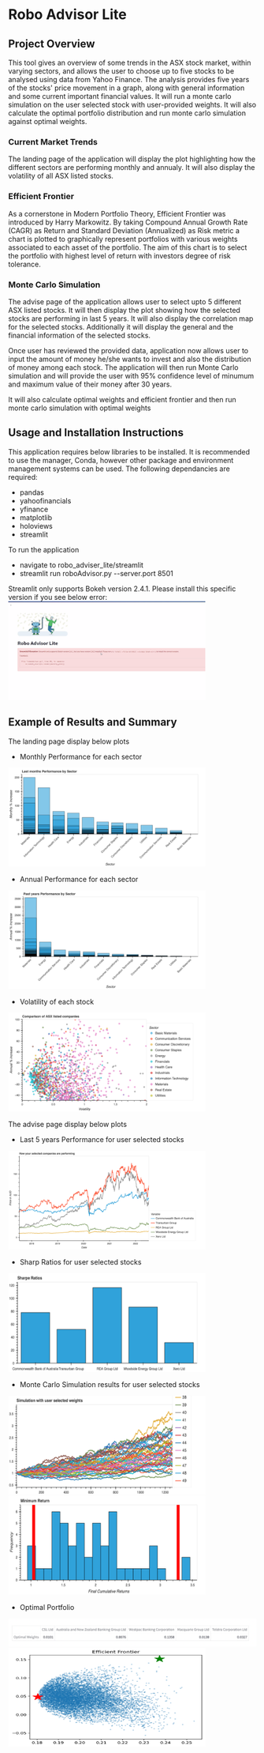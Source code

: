 # Robo Advisor Lite

## Project Overview

This tool gives an overview of some trends in the ASX stock market, within varying sectors, and allows the user to choose up to five stocks to be analysed using data from Yahoo Finance. The analysis provides five years of the stocks' price movement in a graph, along with general information and some current important financial values. It will run a monte carlo simulation on the user selected stock with user-provided weights. It will also calculate the optimal portfolio distribution and run monte carlo simulation against optimal weights.

### Current Market Trends

The landing page of the application will display the plot highlighting how the different sectors are performing monthly and annualy.
It will also display the volatility of all ASX listed stocks.


### Efficient Frontier

As a cornerstone in Modern Portfolio Theory, Efficient Frontier was introduced by Harry Markowitz. By taking Compound Annual Growth Rate (CAGR) as Return and Standard Deviation (Annualized) as Risk metric a chart is plotted to graphically represent portfolios with various weights associated to each asset of the portfolio. The aim of this chart is to select the portfolio with highest level of return with investors degree of risk tolerance.



### Monte Carlo Simulation

The advise page of the application allows user to select upto 5 different ASX listed stocks. It will then display the plot showing how the selected stocks are performing in last 5 years. It will also display the correlation map for the selected stocks.
Additionally it will display the general and the financial information of the selected stocks.

Once user has reviewed the provided data, application now allows user to input the amount of money he/she wants to invest and also the distribution of money among each stock. The application will then run Monte Carlo simulation and will provide the user with 95% confidence level of minumum and maximum value of their money after 30 years.

It will also calculate optimal weights and efficient frontier and then run monte carlo simulation with optimal weights

## Usage and Installation Instructions

This application requires below libraries to be installed. It is recommended to use the manager, Conda, however other package and environment management systems can be used. The following dependancies are required:

- pandas
- yahoofinancials
- yfinance
- matplotlib
- holoviews
- streamlit

To run the application
- navigate to robo_adviser_lite/streamlit
- streamlit run roboAdvisor.py --server.port 8501

Streamlit only supports Bokeh version 2.4.1. Please install this specific version if you see below error:
<img src="./Resources/images/LoadError.png" alt="Bokeh Version Error" height="200" width="400" />


## Example of Results and Summary

The landing page display below plots
- Monthly Performance for each sector
<img src="./Resources/images/sector_monthly_analysis.png" alt="Monthly Analysis" height="200" width="400" />

- Annual Performance for each sector
<img src="./Resources/images/sector_annual_analysis.png" alt="Annual Analysis" height="200" width="400" />

- Volatility of each stock
<img src="./Resources/images/volatility.png" alt="Volatility Analysis" height="200" width="400" />


The advise page display below plots
- Last 5 years Performance for user selected stocks
<img src="./Resources/images/5yearPerformance.png" alt="5 Year Performance" height="200" width="400" />

- Sharp Ratios for user selected stocks 
<img src="./Resources/images/SharpRatio.png" alt="Sharp Ratio" height="200" width="400" />

- Monte Carlo Simulation results for user selected stocks
<img src="./Resources/images/Simulation.png" alt="Simulation" height="200" width="400" />

<img src="./Resources/images/MCHist.png" alt="Simulation" height="200" width="400" />

- Optimal Portfolio 

<img src="./Resources/images/OptimalPortfolio.png" alt="Simulation"/>

<img src="./Resources/images/EfficientFrontier.png" alt="Simulation" height="200" width="400" />




